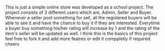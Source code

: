 This is just a simple online store was developed as a school project. The project consists of 3 different users which are, Admin, Seller and Buyer. Whenever a seller post something for sell, all the registered buyers will be able to see it and have the chance to buy it if they are interested.
Everytime a buyer buy something his/her rating will increase by 1 and the rating of the item's seller will be updated as well.
I think this is the basics of this project feel free to fork it and add more featres or edit it comppletly if required. cheers
